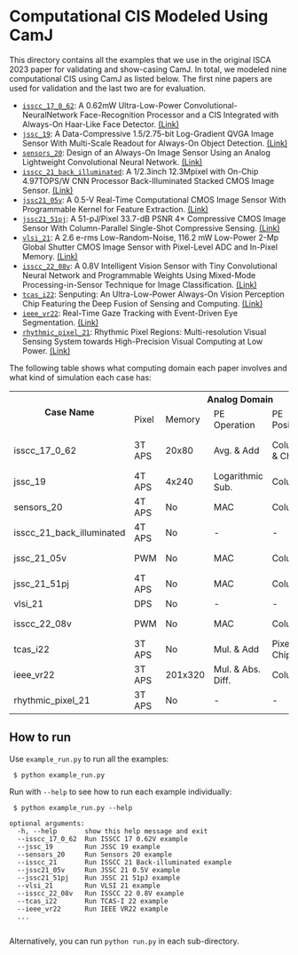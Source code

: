 # Computational CIS Modeled Using CamJ

This directory contains all the examples that we use in the original ISCA 2023 paper for validating and show-casing CamJ. In total, we modeled nine computational CIS using CamJ as listed below. The first nine papers are used for validation and the last two are for evaluation.

* [`isscc_17_0_62`](https://github.com/horizon-research/CamJ/tree/main/examples/isscc_17_0_62):  A 0.62mW Ultra-Low-Power Convolutional-NeuralNetwork Face-Recognition Processor and a CIS Integrated with Always-On Haar-Like Face Detector. [(Link)](https://ieeexplore.ieee.org/abstract/document/7870354)
* [`jssc_19`](https://github.com/horizon-research/CamJ/tree/main/examples/jssc_19):  A Data-Compressive 1.5/2.75-bit Log-Gradient QVGA Image Sensor With Multi-Scale Readout for Always-On Object Detection. [(Link)](https://ieeexplore.ieee.org/document/8844721)
* [`sensors_20`](https://github.com/horizon-research/CamJ/tree/main/examples/sensors_20):  Design of an Always-On Image Sensor Using an Analog Lightweight Convolutional Neural Network. [(Link)](https://www.mdpi.com/1424-8220/20/11/3101)
* [`isscc_21_back_illuminated`](https://github.com/horizon-research/CamJ/tree/main/examples/isscc_21_back_illuminated): A 1/2.3inch 12.3Mpixel with On-Chip 4.97TOPS/W CNN Processor Back-Illuminated Stacked CMOS Image Sensor. [(Link)](https://ieeexplore.ieee.org/document/9365965)
* [`jssc21_05v`](https://github.com/horizon-research/CamJ/tree/main/examples/jssc21_05v): A 0.5-V Real-Time Computational CMOS Image Sensor With Programmable Kernel for Feature Extraction. [(Link)](https://ieeexplore.ieee.org/document/9250500)
* [`jssc21_51pj`](https://github.com/horizon-research/CamJ/tree/main/examples/jssc21_51pj): A 51-pJ/Pixel 33.7-dB PSNR 4× Compressive CMOS Image Sensor With Column-Parallel Single-Shot Compressive Sensing. [(Link)](https://ieeexplore.ieee.org/document/9424987)
* [`vlsi_21`](https://github.com/horizon-research/CamJ/tree/main/examples/vlsi_21): A 2.6 e-rms Low-Random-Noise, 116.2 mW Low-Power 2-Mp Global Shutter CMOS Image Sensor with Pixel-Level ADC and In-Pixel Memory. [(Link)](https://ieeexplore.ieee.org/document/9492357)
* [`isscc_22_08v`](https://github.com/horizon-research/CamJ/tree/main/examples/isscc_22_08v): A 0.8V Intelligent Vision Sensor with Tiny Convolutional Neural Network and Programmable Weights Using Mixed-Mode Processing-in-Sensor Technique for Image Classification. [(Link)](https://ieeexplore.ieee.org/document/9731675)
* [`tcas_i22`](https://github.com/horizon-research/CamJ/tree/main/examples/tcas_i22): Senputing: An Ultra-Low-Power Always-On Vision Perception Chip Featuring the Deep Fusion of Sensing and Computing. [(Link)](https://ieeexplore.ieee.org/document/9464962)
* [`ieee_vr22`](https://github.com/horizon-research/CamJ/tree/main/examples/ieee_vr22): Real-Time Gaze Tracking with Event-Driven Eye Segmentation. [(Link)](https://arxiv.org/abs/2201.07367)
* [`rhythmic_pixel_21`](https://github.com/horizon-research/CamJ/tree/main/examples/rhythmic_pixel_21): Rhythmic Pixel Regions: Multi-resolution Visual Sensing System
towards High-Precision Visual Computing at Low Power. [(Link)](https://meteor.ame.asu.edu/publications/asplos21_rhythmic_pixel_regions.pdf)

The following table shows what computing domain each paper involves and what kind of simulation each
case has:

<table>
    <tr>
        <th rowspan="2">Case Name</th>
        <th align="center" colspan="5">Analog Domain</td>
        <th align="center" colspan="2">Digital Domain</td>
    </tr>
    <tr>
        <td>Pixel</td>
        <td>Memory</td>
        <td>PE Operation</td>
        <td>PE Position</td>
        <td>Op Domain</td>
        <td>Memory</td>
        <td>PE Size</td>
    </tr>
    <tr>
        <td>isscc_17_0_62</td>
        <td>3T APS</td>
        <td>20x80</td>
        <td>Avg. & Add</td>
        <td>Column & Chip</td>
        <td>Charge & Voltage</td>
        <td>160KB</td>
        <td>4x4x64</td>
    </tr>
    <tr>
        <td>jssc_19</td>
        <td>4T APS</td>
        <td>4x240</td>
        <td>Logarithmic Sub.</td>
        <td>Column</td>
        <td>Voltage</td>
        <td>-</td>
        <td>-</td>
    </tr>
    <tr>
        <td>sensors_20</td>
        <td>4T APS</td>
        <td>No</td>
        <td>MAC</td>
        <td>Column</td>
        <td>Voltage</td>
        <td>-</td>
        <td>-</td>
    </tr>
    <tr>
        <td>isscc_21_back_illuminated</td>
        <td>4T APS</td>
        <td>No</td>
        <td>-</td>
        <td>-</td>
        <td>-</td>
        <td>8MB</td>
        <td>1x2304</td>
    </tr>
    <tr>
        <td>jssc_21_05v</td>
        <td>PWM</td>
        <td>No</td>
        <td>MAC</td>
        <td>Column</td>
        <td>Time & Current</td>
        <td>-</td>
        <td>-</td>
    </tr>
    <tr>
        <td>jssc_21_51pj</td>
        <td>4T APS</td>
        <td>No</td>
        <td>MAC</td>
        <td>Column</td>
        <td>Charge</td>
        <td>-</td>
        <td>-</td>
    </tr>
    <tr>
        <td>vlsi_21</td>
        <td>DPS</td>
        <td>No</td>
        <td>-</td>
        <td>-</td>
        <td>-</td>
        <td>6MB</td>
        <td>-</td>
    </tr>
    <tr>
        <td>isscc_22_08v</td>
        <td>PWM</td>
        <td>No</td>
        <td>MAC</td>
        <td>Column</td>
        <td>Time & Current</td>
        <td>256B</td>
        <td>1</td>
    </tr>
    <tr>
        <td>tcas_i22</td>
        <td>3T APS</td>
        <td>No</td>
        <td>Mul. & Add</td>
        <td>Pixel & Chip</td>
        <td>Current</td>
        <td>-</td>
        <td>-</td>
    </tr>
    <tr>
        <td>ieee_vr22</td>
        <td>3T APS</td>
        <td>201x320</td>
        <td>Mul. & Abs. Diff.</td>
        <td>Column</td>
        <td>Voltage</td>
        <td>64K</td>
        <td>16x16</td>
    </tr>
    <tr>
        <td>rhythmic_pixel_21</td>
        <td>3T APS</td>
        <td>No</td>
        <td>-</td>
        <td>-</td>
        <td>-</td>
        <td>2560B</td>
        <td>1x16</td>
    </tr>
</table>

## How to run

Use `example_run.py` to run all the examples:
```
 $ python example_run.py
```

Run with `--help` to see how to run each example individually:
```
 $ python example_run.py --help

optional arguments:
  -h, --help       show this help message and exit
  --isscc_17_0_62  Run ISSCC 17 0.62V example
  --jssc_19        Run JSSC 19 example
  --sensors_20     Run Sensors 20 example
  --isscc_21       Run ISSCC 21 Back-illuminated example
  --jssc21_05v     Run JSSC 21 0.5V example
  --jssc21_51pj    Run JSSC 21 51pJ example
  --vlsi_21        Run VLSI 21 example
  --isscc_22_08v   Run ISSCC 22 0.8V example
  --tcas_i22       Run TCAS-I 22 example
  --ieee_vr22      Run IEEE VR22 example
  ...
  
```

Alternatively, you can run `python run.py` in each sub-directory.
